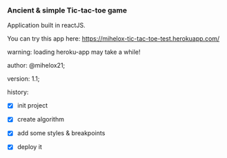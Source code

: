 ### Ancient & simple Tic-tac-toe game
Application built in reactJS.

You can try this app here: https://mihelox-tic-tac-toe-test.herokuapp.com/

warning: loading heroku-app may take a while!

author: @mihelox21;

version: 1.1;

history:
- [x] init project
- [x] create algorithm
- [x] add some styles & breakpoints
- [x] deploy it


